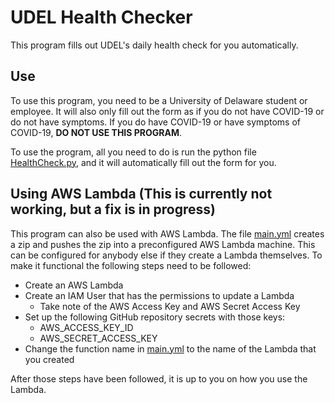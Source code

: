 # UDEL Health Checker

This program fills out UDEL's daily health check for you automatically.

## Use
To use this program, you need to be a University of Delaware student or employee. It will also only fill out the form 
as if you do not have COVID-19 or do not have symptoms. If you do have COVID-19 or have symptoms of COVID-19, **DO NOT 
USE THIS PROGRAM**.

To use the program, all you need to do is run the python file [HealthCheck.py](HealthCheck.py), and it will 
automatically fill out the form for you.


## Using AWS Lambda (This is currently not working, but a fix is in progress)
This program can also be used with AWS Lambda. The file [main.yml](.github/workflows/main.yml) creates a zip and pushes 
the zip into a preconfigured AWS Lambda machine. This can be configured for anybody else if they create a Lambda 
themselves. To make it functional the following steps need to be followed:
 - Create an AWS Lambda
 - Create an IAM User that has the permissions to update a Lambda
   - Take note of the AWS Access Key and AWS Secret Access Key
 - Set up the following GitHub repository secrets with those keys:
   - AWS_ACCESS_KEY_ID
   - AWS_SECRET_ACCESS_KEY
 - Change the function name in [main.yml](.github/workflows/main.yml) to the name of the Lambda that you created

After those steps have been followed, it is up to you on how you use the Lambda.
